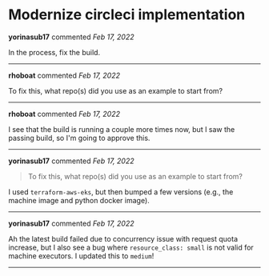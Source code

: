 # Modernize circleci implementation

**yorinasub17** commented *Feb 17, 2022*

In the process, fix the build.
<br />
***


**rhoboat** commented *Feb 17, 2022*

To fix this, what repo(s) did you use as an example to start from?
***

**rhoboat** commented *Feb 17, 2022*

I see that the build is running a couple more times now, but I saw the passing build, so I'm going to approve this.
***

**yorinasub17** commented *Feb 17, 2022*

> To fix this, what repo(s) did you use as an example to start from?

I used `terraform-aws-eks`, but then bumped a few versions (e.g., the machine image and python docker image).
***

**yorinasub17** commented *Feb 17, 2022*

Ah the latest build failed due to concurrency issue with request quota increase, but I also see a bug where `resource_class: small` is not valid for machine executors. I updated this to `medium`!
***

